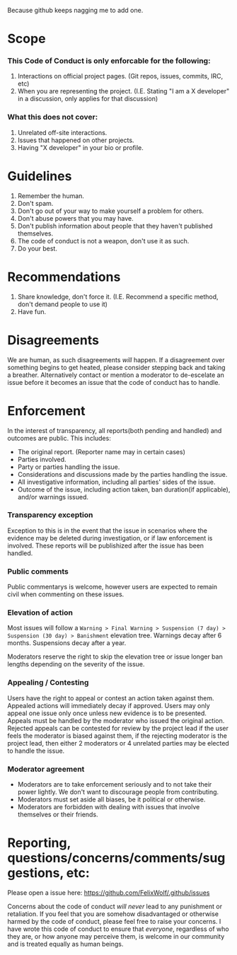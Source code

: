 Because github keeps nagging me to add one.

# Scope
### This Code of Conduct is only enforcable for the following:
1. Interactions on official project pages. (Git repos, issues, commits, IRC, etc)
2. When you are representing the project. (I.E. Stating "I am a X developer" in a discussion, only applies for that discussion)

### What this does not cover:
1. Unrelated off-site interactions.
2. Issues that happened on other projects.
3. Having "X developer" in your bio or profile.

# Guidelines
1. Remember the human.
2. Don't spam.
3. Don't go out of your way to make yourself a problem for others.
4. Don't abuse powers that you may have.
5. Don't publish information about people that they haven't published themselves.
6. The code of conduct is not a weapon, don't use it as such.
7. Do your best.

# Recommendations
1. Share knowledge, don't force it. (I.E. Recommend a specific method, don't demand people to use it)
2. Have fun.

# Disagreements
We are human, as such disagreements *will* happen. If a disagreement over something begins to get heated, please consider stepping back and taking a breather. Alternatively contact or mention a moderator to de-escelate an issue before it becomes an issue that the code of conduct has to handle.

# Enforcement
In the interest of transparency, all reports(both pending and handled) and outcomes are public.
This includes:
* The original report. (Reporter name may in certain cases)
* Parties involved.
* Party or parties handling the issue.
* Considerations and discussions made by the parties handling the issue.
* All investigative information, including all parties' sides of the issue.
* Outcome of the issue, including action taken, ban duration(if applicable), and/or warnings issued.

### Transparency exception
Exception to this is in the event that the issue in scenarios where the evidence may be deleted during investigation, or if law enforcement is involved.
These reports will be publishized after the issue has been handled.

### Public comments
Public commentarys is welcome, however users are expected to remain civil when commenting on these issues.

### Elevation of action
Most issues will follow a `Warning > Final Warning > Suspension (7 day) > Suspension (30 day) > Banishment` elevation tree.
Warnings decay after 6 months. Suspensions decay after a year.

Moderators reserve the right to skip the elevation tree or issue longer ban lengths depending on the severity of the issue.

### Appealing / Contesting
Users have the right to appeal or contest an action taken against them. Appealed actions will immediately decay if approved.
Users may only appeal one issue only once unless new evidence is to be presented. Appeals must be handled by the moderator who issued the original action.
Rejected appeals can be contested for review by the project lead if the user feels the moderator is biased against them, if the rejecting moderator is the project lead, then either 2 moderators or 4 unrelated parties may be elected to handle the issue.

### Moderator agreement
* Moderators are to take enforcement seriously and to not take their power lightly. We don't want to discourage people from contributing.
* Moderators must set aside all biases, be it political or otherwise.
* Moderators are forbidden with dealing with issues that involve themselves or their friends.

# Reporting, questions/concerns/comments/suggestions, etc:
Please open a issue here: https://github.com/FelixWolf/.github/issues

Concerns about the code of conduct *will never* lead to any punishment or retaliation. If you feel that you are somehow disadvantaged or otherwise harmed by the code of conduct, please feel free to raise your concerns.
I have wrote this code of conduct to ensure that *everyone*, regardless of who they are, or how anyone may perceive them, is welcome in our community and is treated equally as human beings.
